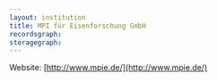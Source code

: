 ```yaml
---
layout: institution
title: MPI für Eisenforschung GmbH
recordsgraph: 
storagegraph: 
---
```


Website: [http://www.mpie.de/](http://www.mpie.de/)
